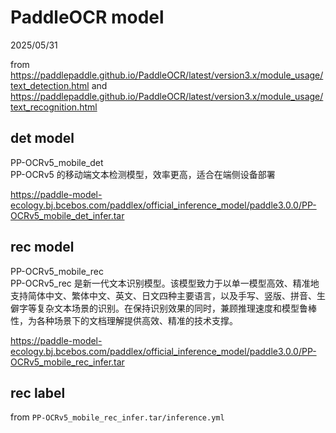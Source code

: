 # PaddleOCR model

2025/05/31

from <https://paddlepaddle.github.io/PaddleOCR/latest/version3.x/module_usage/text_detection.html> and <https://paddlepaddle.github.io/PaddleOCR/latest/version3.x/module_usage/text_recognition.html>

## det model

PP-OCRv5_mobile_det  
PP-OCRv5 的移动端文本检测模型，效率更高，适合在端侧设备部署

<https://paddle-model-ecology.bj.bcebos.com/paddlex/official_inference_model/paddle3.0.0/PP-OCRv5_mobile_det_infer.tar>

## rec model

PP-OCRv5_mobile_rec  
PP-OCRv5_rec 是新一代文本识别模型。该模型致力于以单一模型高效、精准地支持简体中文、繁体中文、英文、日文四种主要语言，以及手写、竖版、拼音、生僻字等复杂文本场景的识别。在保持识别效果的同时，兼顾推理速度和模型鲁棒性，为各种场景下的文档理解提供高效、精准的技术支撑。

<https://paddle-model-ecology.bj.bcebos.com/paddlex/official_inference_model/paddle3.0.0/PP-OCRv5_mobile_rec_infer.tar>

## rec label

from `PP-OCRv5_mobile_rec_infer.tar/inference.yml`
